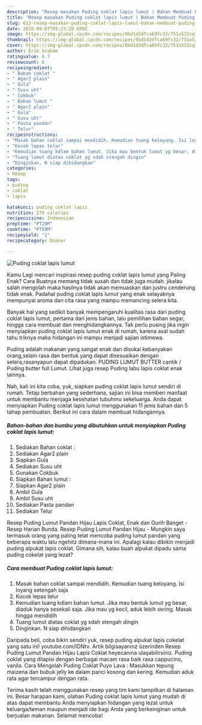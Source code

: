```yaml
---
description: "Resep masakan Puding coklat lapis lumut | Bahan Membuat Puding coklat lapis lumut Yang Lezat Sekali"
title: "Resep masakan Puding coklat lapis lumut | Bahan Membuat Puding coklat lapis lumut Yang Lezat Sekali"
slug: 613-resep-masakan-puding-coklat-lapis-lumut-bahan-membuat-puding-coklat-lapis-lumut-yang-lezat-sekali
date: 2020-09-07T05:23:20.699Z
image: https://img-global.cpcdn.com/recipes/0bd1d2dfca69fc32/751x532cq70/puding-coklat-lapis-lumut-foto-resep-utama.jpg
thumbnail: https://img-global.cpcdn.com/recipes/0bd1d2dfca69fc32/751x532cq70/puding-coklat-lapis-lumut-foto-resep-utama.jpg
cover: https://img-global.cpcdn.com/recipes/0bd1d2dfca69fc32/751x532cq70/puding-coklat-lapis-lumut-foto-resep-utama.jpg
author: Erik Graham
ratingvalue: 4.7
reviewcount: 8
recipeingredient:
- " Bahan coklat "
- " Agar2 plain"
- " Gula"
- " Susu uht"
- " Cokbuk"
- " Bahan lumut "
- " Agar2 plain"
- " Gula"
- " Susu uht"
- " Pasta pandan"
- " Telur"
recipeinstructions:
- "Masak bahan coklat sampai mendidih. Kemudian tuang keloyang. Isi loyang setengah saja"
- "Kocok lepas telur"
- "Kemudian tuang kdlam bahan lumut. Jika mau bentuk lumut yg besar, diaduk hanya sesekali saja. Jika mau yg kecil, aduk lebih sering. Masak hingga mendidih"
- "Tuang lumut diatas coklat yg sdah stengah dingin"
- "Dinginkan. N siap dihidangkan"
categories:
- Resep
tags:
- puding
- coklat
- lapis

katakunci: puding coklat lapis 
nutrition: 279 calories
recipecuisine: Indonesian
preptime: "PT29M"
cooktime: "PT59M"
recipeyield: "1"
recipecategory: Dinner

---
```



![Puding coklat lapis lumut](https://img-global.cpcdn.com/recipes/0bd1d2dfca69fc32/751x532cq70/puding-coklat-lapis-lumut-foto-resep-utama.jpg)

Kamu Lagi mencari inspirasi resep puding coklat lapis lumut yang Paling Enak? Cara Buatnya memang tidak susah dan tidak juga mudah. jikalau salah mengolah maka hasilnya tidak akan memuaskan dan justru cenderung tidak enak. Padahal puding coklat lapis lumut yang enak selayaknya mempunyai aroma dan cita rasa yang mampu memancing selera kita.

Banyak hal yang sedikit banyak mempengaruhi kualitas rasa dari puding coklat lapis lumut, pertama dari jenis bahan, lalu pemilihan bahan segar, hingga cara membuat dan menghidangkannya. Tak perlu pusing jika ingin menyiapkan puding coklat lapis lumut enak di rumah, karena asal sudah tahu triknya maka hidangan ini mampu menjadi sajian istimewa.

Puding adalah makanan yang sangat enak dan disukai kebanyakan orang,selain rasa dan bentuk yang dapat disesuaikan dengan selera,rasanyapun dapat dipadukan. PUDING LUMUT BUTTER cantik / Puding butter full Lumut. Lihat juga resep Puding labu lapis coklat enak lainnya.


Nah, kali ini kita coba, yuk, siapkan puding coklat lapis lumut sendiri di rumah. Tetap berbahan yang sederhana, sajian ini bisa memberi manfaat untuk membantu menjaga kesehatan tubuhmu sekeluarga. Anda dapat menyiapkan Puding coklat lapis lumut menggunakan 11 jenis bahan dan 5 tahap pembuatan. Berikut ini cara dalam membuat hidangannya.

<!--inarticleads1-->

##### Bahan-bahan dan bumbu yang dibutuhkan untuk menyiapkan Puding coklat lapis lumut:

1. Sediakan  Bahan coklat :
1. Sediakan  Agar2 plain
1. Siapkan  Gula
1. Sediakan  Susu uht
1. Gunakan  Cokbuk
1. Siapkan  Bahan lumut :
1. Siapkan  Agar2 plain
1. Ambil  Gula
1. Ambil  Susu uht
1. Sediakan  Pasta pandan
1. Sediakan  Telur


Resep Puding Lumut Pandan Hijau Lapis Coklat, Enak dan Gurih Banget - Resep Harian Bunda. Resep Puding Lumut Pandan Hijau - Mungkin saya termasuk orang yang paling telat mencoba puding lumut pandan yang beberapa waktu lalu ngehitz dimana-mana ini. Apalagi kalau dibikin menjadi puding alpukat lapis coklat. Gimana sih, kalau buah alpukat dipadu sama puding cokelat yang lezat? 

<!--inarticleads2-->

##### Cara membuat Puding coklat lapis lumut:

1. Masak bahan coklat sampai mendidih. Kemudian tuang keloyang. Isi loyang setengah saja
1. Kocok lepas telur
1. Kemudian tuang kdlam bahan lumut. Jika mau bentuk lumut yg besar, diaduk hanya sesekali saja. Jika mau yg kecil, aduk lebih sering. Masak hingga mendidih
1. Tuang lumut diatas coklat yg sdah stengah dingin
1. Dinginkan. N siap dihidangkan


Daripada beli, coba bikin sendiri yuk, resep puding alpukat lapis cokelat yang satu ini! youtube.com/IDNtv. Artık bilgisayarınız üzerinden Resep Puding Lumut Pandan Hijau Lapis Coklat heyecanına ulaşabilirsiniz. Puding coklat yang dilapisi dengan berbagai macam rasa baik rasa cappucino, vanila. Cara Mengolah Puding Coklat Puyo Lava : Masukkan tepung maizena dan bubuk jelly ke dalam panci kosong dan kering. Kemudian aduk rata agar tercampur dengan rata. 

Terima kasih telah menggunakan resep yang tim kami tampilkan di halaman ini. Besar harapan kami, olahan Puding coklat lapis lumut yang mudah di atas dapat membantu Anda menyiapkan hidangan yang lezat untuk keluarga/teman maupun menjadi ide bagi Anda yang berkeinginan untuk berjualan makanan. Selamat mencoba!
